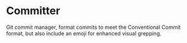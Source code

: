 # Committer

Git commit manager, format commits to meet the Conventional Commit format, but also include
an emoji for enhanced visual grepping.
